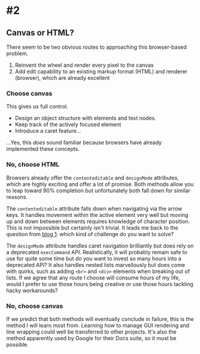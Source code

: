 
# \#2



## Canvas or HTML?

There seem to be two obvious routes to approaching this browser-based problem.
1. Reinvent the wheel and render every pixel to the canvas
2. Add edit capability to an existing markup format (HTML) and renderer (browser), which are already excellent



### Choose canvas

This gives us full control.  

* Design an object structure with elements and text nodes.  
* Keep track of the actively focused element 
* Introduce a caret feature...  

...Yes, this _does_ sound familiar because browsers have already implemented these concepts.



### No, choose HTML

Browsers already offer the `contenteditable` and `designMode` attributes, which are highly exciting and offer a lot of promise.  Both methods allow you to leap toward 90% completion but unfortunately both fall down for similar reasons.  

The `contenteditable` attribute falls down when navigating via the arrow keys.  It handles movement within the active element very well but moving up and down between elements requires knowledge of character position.  This is not impossible but certainly isn't trivial.  It leads me back to the question from [blog 1](blog1.md): which kind of challenge do you want to solve?

The `designMode` attribute handles caret navigation brilliantly but does rely on a deprecated `execCommand` API.  Realistically, it will probably remain safe to use for quite some time but do you want to invest so many hours into a deprecated API?  It also handles nested lists marvellously but does come with quirks, such as adding `<br>` and `<div>` elements when breaking out of lists.  If we agree that any route I choose will consume hours of my life, would I prefer to use those hours being creative or use those hours tackling hacky workarounds?



### No, choose canvas

If we predict that both methods will eventually conclude in failure, this is the method I will learn most from.  Learning how to manage GUI rendering and line wrapping could well be transferred to other projects.  It's also the method apparently used by Google for their Docs suite, so it must be possible.
